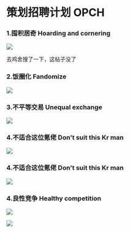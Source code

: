 # 策划招聘计划   OPCH


### 1.囤积居奇   Hoarding and cornering

![](https://github.com/DreamingCats/GenshitJokes/raw/main/策划招聘计划/囤积居奇.jpg)

去鸡舍搜了一下，这帖子没了

### 2.饭圈化   Fandomize

![](https://github.com/DreamingCats/GenshitJokes/raw/main/策划招聘计划/饭圈化.jpg)

### 3.不平等交易   Unequal exchange

![](https://github.com/DreamingCats/GenshitJokes/raw/main/策划招聘计划/不平等交易.jpg)

### 4.不适合这位氪佬   Don't suit this Kr man

![](https://github.com/DreamingCats/GenshitJokes/raw/main/策划招聘计划/不适合这位氪佬.jpg)

### 4.不适合这位氪佬   Don't suit this Kr man

![](https://github.com/DreamingCats/GenshitJokes/raw/main/策划招聘计划/不适合这位氪佬.jpg)

### 4.良性竞争   Healthy competition

![](https://github.com/DreamingCats/GenshitJokes/raw/main/策划招聘计划/良性竞争1.jpg)

![](https://github.com/DreamingCats/GenshitJokes/raw/main/策划招聘计划/良性竞争2.jpg)